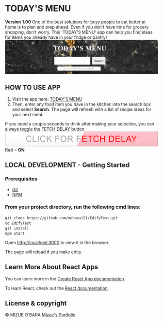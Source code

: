 # TODAY'S MENU

**Version 1.00**
One of the best solutions for busy people to eat better at home is to plan and prep ahead. Even if you don't have time for grocery shopping, don't worry. This 'TODAY'S MENU' app can help you find ideas for items you already have in your fridge or pantry!
![TODAYS MENUE](/docs/images/todaysmenu.png)

## HOW TO USE APP

1. Visit the app here: [TODAY'S MENU](https://mobara121.github.io/EdifyTest/) 
2. Then, enter any food item you have in the kitchen into the search box and select **Search**.  The page will refresh with a list of recipe ideas for your next meal.

If you need a couple seconds to think after making your selection, you can always toggle the FETCH DELAY button  ![Delay Button](docs/images/delaybutton.png)   Red = **ON**

## LOCAL DEVELOPMENT - Getting Started

### Prerequisites
- [Git](https://git-scm.com)
- [NPM](https://www.npmjs.com/)

### From your project directory, run the following cmd lines:

`git clone https://github.com/mobara121/EdifyTest.git`\
`cd EdifyTest`\
`git install`\
`npm start`

Open [http://localhost:3000](http://localhost:3000) to view it in the browser.

The page will reload if you make edits.


## Learn More About React Apps

You can learn more in the [Create React App documentation](https://facebook.github.io/create-react-app/docs/getting-started).

To learn React, check out the [React documentation](https://reactjs.org/).

## License & copyright

© MIZUE O'BARA
[Mizue's Portfolio](http://mizueobaraportfolio.herokuapp.com/)
